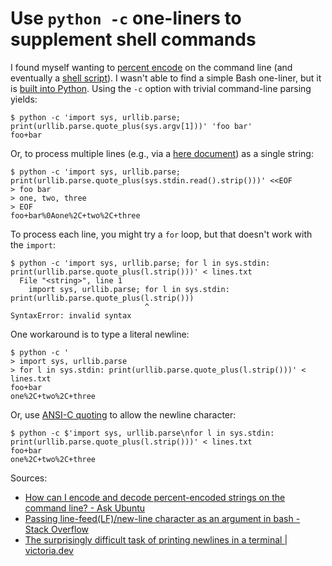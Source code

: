 # Use `python -c` one-liners to supplement shell commands

I found myself wanting to [percent encode](https://en.wikipedia.org/wiki/Percent-encoding) on the command line (and eventually a [shell script](https://github.com/bhrutledge/dotfiles/blob/master/src/.local/bin/gh-search-repos)). I wasn't able to find a simple Bash one-liner, but it is [built into Python](https://docs.python.org/3.3/library/urllib.parse.html?highlight=urlencode#url-quoting). Using the `-c` option with trivial command-line parsing yields:

```
$ python -c 'import sys, urllib.parse; print(urllib.parse.quote_plus(sys.argv[1]))' 'foo bar'
foo+bar
```

Or, to process multiple lines (e.g., via a [here document](https://en.wikipedia.org/wiki/Here_document)) as a single string:

```
$ python -c 'import sys, urllib.parse; print(urllib.parse.quote_plus(sys.stdin.read().strip()))' <<EOF
> foo bar
> one, two, three
> EOF
foo+bar%0Aone%2C+two%2C+three
```

To process each line, you might try a `for` loop, but that doesn't work with the `import`:

```
$ python -c 'import sys, urllib.parse; for l in sys.stdin: print(urllib.parse.quote_plus(l.strip()))' < lines.txt
  File "<string>", line 1
    import sys, urllib.parse; for l in sys.stdin: print(urllib.parse.quote_plus(l.strip()))
                              ^
SyntaxError: invalid syntax
```

One workaround is to type a literal newline:

```
$ python -c '
> import sys, urllib.parse
> for l in sys.stdin: print(urllib.parse.quote_plus(l.strip()))' < lines.txt
foo+bar
one%2C+two%2C+three
```

Or, use [ANSI-C quoting](https://www.gnu.org/software/bash/manual/html_node/ANSI_002dC-Quoting.html#ANSI_002dC-Quoting) to allow the newline character:

```
$ python -c $'import sys, urllib.parse\nfor l in sys.stdin: print(urllib.parse.quote_plus(l.strip()))' < lines.txt
foo+bar
one%2C+two%2C+three
```

Sources:

- [How can I encode and decode percent-encoded strings on the command line? - Ask Ubuntu](https://askubuntu.com/a/1110641)
- [Passing line-feed(LF)/new-line character as an argument in bash - Stack Overflow](https://stackoverflow.com/a/46886035/3188289)
- [The surprisingly difficult task of printing newlines in a terminal | victoria.dev](https://victoria.dev/blog/the-surprisingly-difficult-task-of-printing-newlines-in-a-terminal/)
